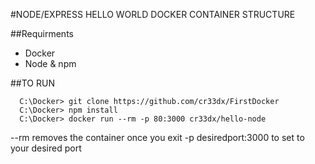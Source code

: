 #NODE/EXPRESS HELLO WORLD DOCKER CONTAINER STRUCTURE

##Requirments
* Docker
* Node & npm

##TO RUN 
```console
  C:\Docker> git clone https://github.com/cr33dx/FirstDocker
  C:\Docker> npm install
  C:\Docker> docker run --rm -p 80:3000 cr33dx/hello-node
```

--rm removes the container once you exit
-p desiredport:3000 to set to your desired port
